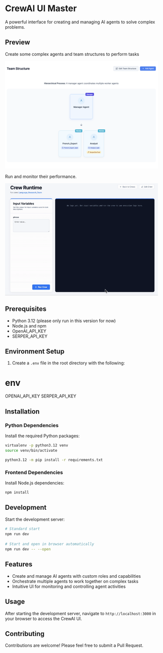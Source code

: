 # CrewAI UI Master

A powerful interface for creating and managing AI agents to solve complex problems.

## Preview

Create some complex agents and team structures to perform tasks

![Screenshot](./docs/team-structure.png)

Run and monitor their performance.

![Demo](./docs/run-crew.gif)

## Prerequisites

- Python 3.12 (please only run in this version for now)
- Node.js and npm
- OpenAI_API_KEY
- SERPER_API_KEY

## Environment Setup

1. Create a `.env` file in the root directory with the following:

# env
OPENAI_API_KEY
SERPER_API_KEY

## Installation

### Python Dependencies

Install the required Python packages:

```bash
virtualenv -p python3.12 venv
source venv/bin/activate
```

```bash
python3.12 -m pip install -r requirements.txt
```

### Frontend Dependencies

Install Node.js dependencies:

```bash
npm install
```

## Development

Start the development server:

```bash
# Standard start
npm run dev

# Start and open in browser automatically
npm run dev -- --open
```

## Features

- Create and manage AI agents with custom roles and capabilities
- Orchestrate multiple agents to work together on complex tasks
- Intuitive UI for monitoring and controlling agent activities

## Usage

After starting the development server, navigate to `http://localhost:3000` in your browser to access the CrewAI UI.

## Contributing

Contributions are welcome! Please feel free to submit a Pull Request.

